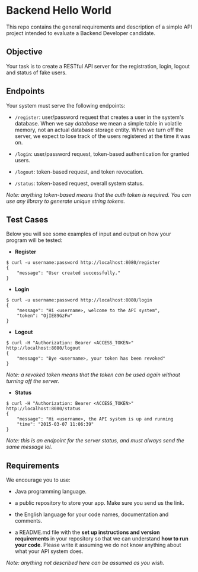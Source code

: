 # Backend Hello World

This repo contains the general requirements and description of a simple API project intended to evaluate a Backend Developer candidate.

## Objective

Your task is to create a RESTful API server for the registration, login, logout and status of fake users. 

## Endpoints

Your system must serve the following endpoints:

- `/register`: user/password request that creates a user in the system's database. When we say *database* we mean a simple table in volatile memory, not an actual database storage entity. When we turn off the server, we expect to lose track of the users registered at the time it was on.

- `/login`: user/password request, token-based authentication for granted users.

- `/logout`: token-based request, and token revocation.

- `/status`: token-based request, overall system status.

*Note: anything token-based means that the auth token is required. You can use any library to generate unique string tokens.*

## Test Cases

Below you will see some examples of input and output on how your program will be tested:

- **Register**

```
$ curl -u username:password http://localhost:8080/register
{
    "message": "User created successfully."
}
```

- **Login**

```
$ curl -u username:password http://localhost:8080/login
{
    "message": "Hi <username>, welcome to the API system",
    "token": "OjIE89GzFw"
}
```

- **Logout**

```
$ curl -H "Authorization: Bearer <ACCESS_TOKEN>" http://localhost:8080/logout
{
	"message": "Bye <username>, your token has been revoked"
}
```

*Note: a revoked token means that the token can be used again without turning off the server.*

- **Status**

```
$ curl -H "Authorization: Bearer <ACCESS_TOKEN>" http://localhost:8080/status
{
	"message": "Hi <username>, the API system is up and running
	"time": "2015-03-07 11:06:39"
}
```

*Note: this is an endpoint for the server status, and must always send the same message lol.*

## Requirements

We encourage you to use:

- Java programming language.

- a public repository to store your app. Make sure you send us the link.

- the English language for your code names, documentation and comments.

- a README.md file with the **set up instructions and version requirements** in your repository so that we can understand **how to run your code**. Please write it assuming we do not know anything about what your API system does.

*Note: anything not described here can be assumed as you wish.*

